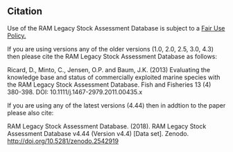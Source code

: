 ## Citation
Use of the RAM Legacy Stock Assessment Database is subject to a [Fair Use Policy.](http://ramlegacy.marinebiodiversity.ca/ram-legacy-stock-assessment-database/ram-legacy-stock-assessment-database-fair-use-policy)

If you are using versions any of the older versions (1.0, 2.0, 2.5, 3.0, 4.3) then please cite the RAM Legacy Stock Assessment Database as follows:

Ricard, D., Minto, C., Jensen, O.P. and Baum, J.K. (2013) Evaluating the knowledge base and status of commercially exploited marine species with the RAM Legacy Stock Assessment Database. Fish and Fisheries 13 (4) 380-398. DOI: 10.1111/j.1467-2979.2011.00435.x

If you are using any of the latest versions (4.44) then in addtion to the paper please also cite:

RAM Legacy Stock Assessment Database. (2018). RAM Legacy Stock Assessment Database v4.44 (Version v4.4) [Data set]. Zenodo. http://doi.org/10.5281/zenodo.2542919

